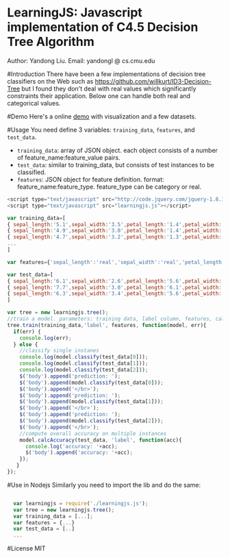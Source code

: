 LearningJS: Javascript implementation of C4.5 Decision Tree Algorithm
==========
Author: Yandong Liu. Email: yandongl @ cs.cmu.edu

#Introduction
There have been a few implementations of decision tree classifiers on the Web such as https://github.com/willkurt/ID3-Decision-Tree but I found they don't deal with real values which significantly constraints their application. Below one can handle both real and categorical values.

#Demo
Here's a online [demo](http://www.cs.cmu.edu/~yandongl/learningjs/decision-tree-demo.html) with visualization and a few datasets.

#Usage
You need define 3 variables: `training_data`, `features`, and `test_data`. 

 * `training_data`: array of JSON object. each object consists of a number of feature_name:feature_value pairs.
 * `test_data`: similar to training_data, but consists of test instances to be classified.
 * `features`: JSON object for feature definition. format: feature_name:feature_type. feature_type can be category or real.

```javascript
<script type="text/javascript" src="http://code.jquery.com/jquery-1.8.1.min.js"></script>
<script type="text/javascript" src="learningjs.js"></script>

var training_data=[
{ sepal_length:'5.1',sepal_width:'3.5',petal_length:'1.4',petal_width:'0.2',label:'Iris-setosa' }, 
{ sepal_length:'4.9',sepal_width:'3.0',petal_length:'1.4',petal_width:'0.2',label:'Iris-setosa' }, 
{ sepal_length:'4.7',sepal_width:'3.2',petal_length:'1.3',petal_width:'0.2',label:'Iris-setosa' }
...
]

var features={'sepal_length':'real','sepal_width':'real','petal_length':'real','petal_width':'real'};

var test_data=[
{ sepal_length:'6.1',sepal_width:'2.6',petal_length:'5.6',petal_width:'1.4',label:'Iris-virginica' },
{ sepal_length:'7.7',sepal_width:'3.0',petal_length:'6.1',petal_width:'2.3',label:'Iris-virginica' },
{ sepal_length:'6.3',sepal_width:'3.4',petal_length:'5.6',petal_width:'2.4',label:'Iris-virginica' },
]

var tree = new learningjs.tree();
//train a model. parameters: training data, label column, features, callback for trained model
tree.train(training_data,'label', features, function(model, err){
  if(err) {
    console.log(err);
  } else {
    //classify single instanes
    console.log(model.classify(test_data[0]));
    console.log(model.classify(test_data[1]));
    console.log(model.classify(test_data[2]));
    $('body').append('prediction: ');
    $('body').append(model.classify(test_data[0]));
    $('body').append('</br>');
    $('body').append('prediction: ');
    $('body').append(model.classify(test_data[1]));
    $('body').append('</br>');
    $('body').append('prediction: ');
    $('body').append(model.classify(test_data[2]));
    $('body').append('</br>');
    //compute overall accuracy on multiple instances
    model.calcAccuracy(test_data, 'label', function(acc){
      console.log('accuracy: '+acc);
      $('body').append('accuracy: '+acc);
    });
   }
});
```

#Use in Nodejs
Similarly you need to import the lib and do the same:

```javascript

  var learningjs = require('./learningjs.js');
  var tree = new learningjs.tree();
  var training_data = [...];
  var features = {...}
  var test_data = [..]
  ...
```

#License
MIT
